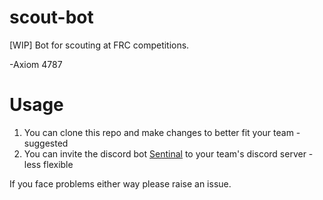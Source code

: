 # scout-bot
[WIP] Bot for scouting at FRC competitions.

-Axiom 4787

# Usage
1. You can clone this repo and make changes to better fit your team - suggested
2. You can invite the discord bot [Sentinal](https://discord.com/oauth2/authorize?client_id=1218311467112075375&permissions=8&scope=bot) to your team's discord server - less flexible

If you face problems either way please raise an issue.
